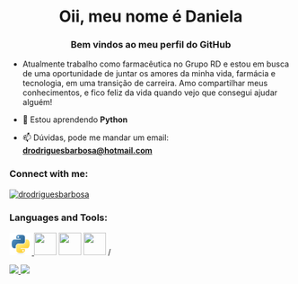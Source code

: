 <h1 align="center">Oii, meu nome é Daniela</h1>
<h3 align="center">Bem vindos ao meu perfil do GitHub</h3>

- Atualmente trabalho como farmacêutica no Grupo RD e estou em busca de uma oportunidade de juntar os amores da minha vida, farmácia e tecnologia, em uma transição de carreira. Amo compartilhar meus conhecimentos, e fico feliz da vida quando vejo que consegui ajudar alguém!
- 🌱 Estou aprendendo **Python**

- 📫 Dúvidas, pode me mandar um email: **drodriguesbarbosa@hotmail.com**

<h3 align="left">Connect with me:</h3>
<p align="left">
<a href="https://linkedin.com/in/drodriguesbarbosa" target="blank"><img align="center" src="https://raw.githubusercontent.com/rahuldkjain/github-profile-readme-generator/master/src/images/icons/Social/linked-in-alt.svg" alt="drodriguesbarbosa" height="30" width="40" /></a>
</p>

<h3 align="left">Languages and Tools:</h3> <a href="https://www.python.org" target="_blank" rel="noreferrer"> <img src="https://raw.githubusercontent.com/devicons/devicon/master/icons/python/python-original.svg" alt="python" width="40" height="40"/> </a> <img src="https://cdn.jsdelivr.net/gh/devicons/devicon/icons/html5/html5-original.svg" width="40" height="40 "/> <img src="https://cdn.jsdelivr.net/gh/devicons/devicon/icons/css3/css3-original.svg" width="40" height="40" /> <img src="https://cdn.jsdelivr.net/gh/devicons/devicon/icons/postgresql/postgresql-original.svg" width="40" height="40" /> /<p>
          
          
          
<div>
<a href="https://github.com/drodriguesbarbosa">
<img height="180em" src="https://github-readme-stats.vercel.app/api/top-langs/?username=drodriguesbarbosa&layout=compact&langs_count=7&theme=dracula"/>
<img height="180em" src="https://github-readme-stats.vercel.app/api?username=drodriguesbarbosa&show_icons=true&theme=dracula&include_all_commits=true&count_private=true"/>
</div>
